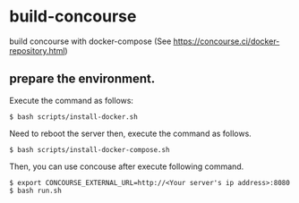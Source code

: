 # build-concourse
build concourse with docker-compose (See https://concourse.ci/docker-repository.html)

## prepare the environment.

Execute the command as follows:

```
$ bash scripts/install-docker.sh
```

Need to reboot the server then, execute the command as follows.

```
$ bash scripts/install-docker-compose.sh
```

Then, you can use concouse after execute following command.

```
$ export CONCOURSE_EXTERNAL_URL=http://<Your server's ip address>:8080
$ bash run.sh
```
